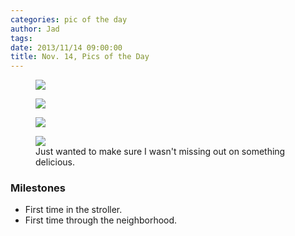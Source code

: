 ```yaml
---
categories: pic of the day
author: Jad
tags: 
date: 2013/11/14 09:00:00
title: Nov. 14, Pics of the Day
---
```

<figure>
<img src="/img/2013/11/14/img_6537_1_medium.jpg" />
<figcaption></figcaption>
</figure>

<figure>
<img src="/img/2013/11/14/img_6522_1_medium.jpg" />
<figcaption></figcaption>
</figure>

<figure>
<img src="/img/2013/11/14/img_6503_1_medium.jpg" />
<figcaption></figcaption>
</figure>


<figure>
<img src="/img/2013/11/14/img_6583_medium.jpg" />
<figcaption> Just wanted to make sure I wasn't missing out on something delicious.</figcaption>
</figure>


### Milestones
* First time in the stroller.
* First time through the neighborhood.

